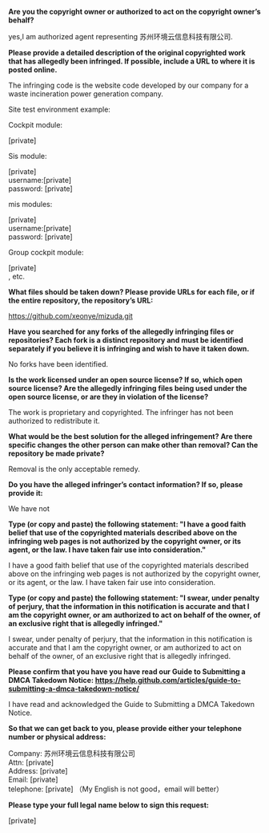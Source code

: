 **Are you the copyright owner or authorized to act on the copyright owner’s behalf?**

yes,I am authorized agent representing 苏州环境云信息科技有限公司.

**Please provide a detailed description of the original copyrighted work that has allegedly been infringed. If possible, include a URL to where it is posted online.** 

The infringing code is the website code developed by our company for a waste incineration power generation company.

Site test environment example:

Cockpit module:

[private]

Sis module:

[private]  
username:[private]     
password: [private]

mis modules: 

[private]  
username:[private]   
password: [private]

Group cockpit module: 

[private]  
, etc.

**What files should be taken down? Please provide URLs for each file, or if the entire repository, the repository’s URL:** 

https://github.com/xeonye/mizuda.git

**Have you searched for any forks of the allegedly infringing files or repositories? Each fork is a distinct repository and must be identified separately if you believe it is infringing and wish to have it taken down.** 

No forks have been identified.

**Is the work licensed under an open source license? If so, which open source license? Are the allegedly infringing files being used under the open source license, or are they in violation of the license?**

The work is proprietary and copyrighted. The infringer has not been authorized to redistribute it.

**What would be the best solution for the alleged infringement? Are there specific changes the other person can make other than removal? Can the repository be made private?**

Removal is the only acceptable remedy.

**Do you have the alleged infringer’s contact information? If so, please provide it:** 

We have not

**Type (or copy and paste) the following statement: "I have a good faith belief that use of the copyrighted materials described above on the infringing web pages is not authorized by the copyright owner, or its agent, or the law. I have taken fair use into consideration."**

I have a good faith belief that use of the copyrighted materials described above on the infringing web pages is not authorized by the copyright owner, or its agent, or the law. I have taken fair use into consideration.

**Type (or copy and paste) the following statement: "I swear, under penalty of perjury, that the information in this notification is accurate and that I am the copyright owner, or am authorized to act on behalf of the owner, of an exclusive right that is allegedly infringed."**

I swear, under penalty of perjury, that the information in this notification is accurate and that I am the copyright owner, or am authorized to act on behalf of the owner, of an exclusive right that is allegedly infringed.

**Please confirm that you have you have read our Guide to Submitting a DMCA Takedown Notice: https://help.github.com/articles/guide-to-submitting-a-dmca-takedown-notice/**

I have read and acknowledged the Guide to Submitting a DMCA Takedown Notice.

**So that we can get back to you, please provide either your telephone number or physical address:**

Company: 苏州环境云信息科技有限公司   
Attn: [private]   
Address: [private]   
Email: [private]  
telephone: [private] （My English is not good，email will better）

**Please type your full legal name below to sign this request:** 

[private]
